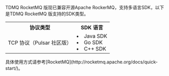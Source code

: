 TDMQ RocketMQ 版现已兼容开源Apache RockerMQ，支持多语言SDK，以下是TDMQ RocketMQ 版支持的SDK类型。

<table>
<tr>
<th>协议类型</th><th>SDK 语言</th>
</tr><tr>
<td>TCP 协议（Pulsar 社区版）</td>
<td><li>Java SDK</li><li>Go SDK</li><li>C++ SDK</li></td>
</tr>
</table>
具体使用方式请参考[RocketMQ](http://rocketmq.apache.org/docs/quick-start/)。

